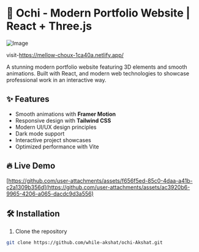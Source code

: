 # 🚀 Ochi - Modern Portfolio Website | React + Three.js

![Image](https://github.com/user-attachments/assets/e794b7ab-f743-4177-8759-ad3dd4079a33)


visit-https://mellow-choux-1ca40a.netlify.app/

A stunning modern portfolio website featuring 3D elements and smooth animations. Built with React, and modern web technologies to showcase professional work in an interactive way.

## ✨ Features


- Smooth animations with **Framer Motion**
- Responsive design with **Tailwind CSS**
- Modern UI/UX design principles
- Dark mode support
- Interactive project showcases
- Optimized performance with Vite

## 🔥 Live Demo

[https://github.com/user-attachments/assets/f656f5ed-85c0-4daa-a41b-c2a1309b356d](https://github.com/user-attachments/assets/ac3920b6-9965-4206-a065-dacdc9d3a556)

## 🛠️ Installation

1. Clone the repository
```bash
git clone https://github.com/while-akshat/ochi-Akshat.git
